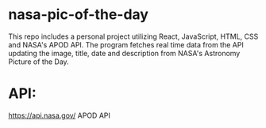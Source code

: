 # nasa-pic-of-the-day
This repo includes a personal project utilizing React, JavaScript, HTML, CSS and NASA's APOD API. The program fetches real time data from the API updating the image, title, date and description from NASA's Astronomy Picture of the Day.

# API:
https://api.nasa.gov/
APOD API
